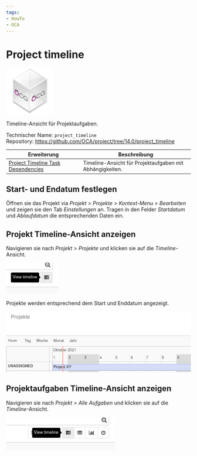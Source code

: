 ```yaml
---
tags:
- HowTo
- OCA
---
```

# Project timeline
![icon_oca_app](assets/icon_oca_app.png)

Timeline-Ansicht für Projektaufgaben.

Technischer Name: `project_timeline`\
Repository: <https://github.com/OCA/project/tree/14.0/project_timeline>

| Erweiterung                                                                 | Beschreibung                                             |
| --------------------------------------------------------------------------- | -------------------------------------------------------- |
| [Project Timeline Task Dependencies](Project%20Timeline%20Task%20Dependencies.md) | Timeline-Ansicht für Projektaufgaben mit Abhängigkeiten. |

## Start- und Endatum festlegen

Öffnen sie das Projekt via *Projekt > Projekte > Kontext-Menu > Bearbeiten* und zeigen sie den Tab *Einstellungen* an. Tragen in den Felder *Startdatum* und *Ablaufdatum* die entsprechenden Daten ein.

## Projekt Timeline-Ansicht anzeigen

Navigieren sie nach *Projekt > Projekte* und klicken sie auf die *Timeline*-Ansicht.

![](assets/Project%20Timeline%20View%20timeline.png)

Projekte werden entsprechend dem Start und Enddatum angezeigt.

![](assets/Project%20Timeline%20View.png)

## Projektaufgaben Timeline-Ansicht anzeigen

Navigieren sie nach *Projekt > Alle Aufgaben* und klicken sie auf die *Timeline*-Ansicht.

![](assets/Project%20Timeline%20View%20task%20timeline.png)